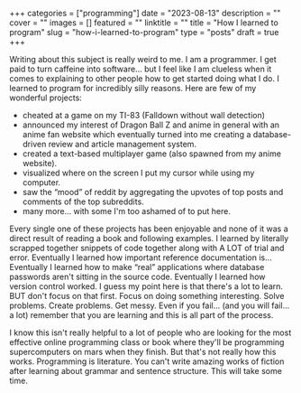 +++
categories = ["programming"]
date = "2023-08-13"
description = ""
cover = ""
images = []
featured = ""
linktitle = ""
title = "How I learned to program"
slug = "how-i-learned-to-program"
type = "posts"
draft = true
+++

Writing about this subject is really weird to me. I am a programmer. I get paid to turn caffeine into software... but I feel like I am clueless when it comes to explaining to other people how to get started doing what I do. I learned to program for incredibly silly reasons. Here are few of my wonderful projects:

- cheated at a game on my TI-83 (Falldown without wall detection)
- announced my interest of Dragon Ball Z and anime in general with an anime fan website which eventually turned into me creating a database-driven review and article management system.
- created a text-based multiplayer game (also spawned from my anime website).
- visualized where on the screen I put my cursor while using my computer.
- saw the “mood” of reddit by aggregating the upvotes of top posts and comments of the top subreddits.
- many more... with some I'm too ashamed of to put here.

Every single one of these projects has been enjoyable and none of it was a direct result of reading a book and following examples. I learned by literally scrapped together snippets of code together along with A LOT of trial and error. Eventually I learned how important reference documentation is... Eventually I learned how to make “real” applications where database passwords aren't sitting in the source code. Eventually I learned how version control worked. I guess my point here is that there's a lot to learn. BUT don't focus on that first. Focus on doing something interesting. Solve problems. Create problems. Get messy. Even if you fail... (and you will fail... a lot) remember that you are learning and this is all part of the process.

I know this isn't really helpful to a lot of people who are looking for the most effective online programming class or book where they'll be programming supercomputers on mars when they finish. But that's not really how this works. Programming is literature. You can't write amazing works of fiction after learning about grammar and sentence structure. This will take some time.
